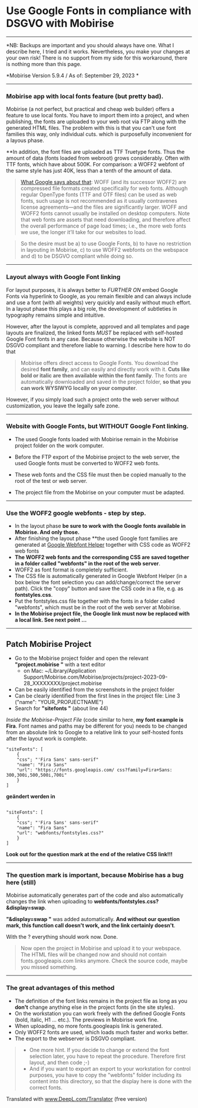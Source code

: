 # Use Google Fonts in compliance with DSGVO with Mobirise
********************************************************

*NB: Backups are important and you should always have one. What I describe here, I tried and it works. Nevertheless, you make your changes at your own risk! There is no support from my side for this workaround, there is nothing more than this page.

*Mobirise Version 5.9.4 / As of: September 29, 2023 *

****************************************************
### Mobirise app with local fonts feature (but pretty bad).

Mobirise (a not perfect, but practical and cheap web builder) offers a feature to use local fonts. You have to import them into a project, and when publishing, the fonts are uploaded to your web root via FTP along with the generated HTML files. The problem with this is that you can't use font families this way, only individual cuts. which is purposefully inconvenient for a layous phase.

**In addition, the font files are uploaded as TTF Truetype fonts. Thus the amount of data (fonts loaded from webroot) grows considerably. Often with TTF fonts, which have about 500K. For comparison: a WOFF2 webfont of the same style has just 40K, less than a tenth of the amount of data.

> [What Google says about that](https://fonts.google.com/knowledge/glossary/web_font): WOFF (and its successor WOFF2) are compressed file formats created specifically for web fonts. Although regular OpenType fonts (TTF and OTF files) can be used as web fonts, such usage is not recommended as it usually contravenes license agreements—and the files are significantly larger. WOFF and WOFF2 fonts cannot usually be installed on desktop computers. Note that web fonts are assets that need downloading, and therefore affect the overall performance of page load times; i.e., the more web fonts we use, the longer it’ll take for our websites to load.

> So the desire must be a) to use Google Fonts, b) to have no restriction in layouting in Mobirise, c) to use WOFF2 webfonts on the webspace and d) to be DSGVO compliant while doing so. 

****************************************************
### Layout always with Google Font linking

For layout purposes, it is always better to *FURTHER ON* embed Google Fonts via hyperlink to Google, as you remain flexible and can always include and use a font (with all weights) very quickly and easily without much effort.
In a layout phase this plays a big role, the development of subtleties in typography remains simple and intuitive.

However, after the layout is complete, approved and all templates and page layouts are finalized, the linked fonts *MUST* be replaced with self-hosted Google Font fonts in any case. Because otherwise the website is NOT DSGVO compliant and therefore liable to warning. I describe here how to do that

> Mobirise offers direct access to Google Fonts. You download the desired **font family**, and can easily and directly work with it. **Cuts like bold or italic are then available within the font family**. The fonts are automatically downloaded and saved in the project folder, **so that you can work WYSIWYG locally on your computer**. 

However, if you simply load such a project onto the web server without customization, you leave the legally safe zone.

****************************************************
### Website with Google Fonts, but WITHOUT Google Font linking.

- The used Google fonts loaded with Mobirise remain in the Mobirise project folder on the work computer.

- Before the FTP export of the Mobirise project to the web server, the used Google fonts must be converted to WOFF2 web fonts.

- These web fonts and the CSS file must then be copied manually to the root of the test or web server.

- The project file from the Mobirise on your computer must be adapted.

****************************************************
### Use the WOFF2 google webfonts - step by step.

- In the layout phase **be sure to work with the Google fonts available in Mobirise. And only those.**
- After finishing the layout phase **the used Google font families are generated at [Google Webfont Helper](https://gwfh.mranftl.com/fonts) together with CSS code as WOFF2 web fonts
- **The WOFF2 web fonts and the corresponding CSS are saved together in a folder called "webfonts" in the root of the web server**.
- WOFF2 as font format is completely sufficient.
- The CSS file is automatically generated in Google Webfont Helper (in a box below the font selection you can add/change/correct the server path). Click the "copy" button and save the CSS code in a file, e.g. as **fontstyles.css**.
- Put the fontstyles.css file together with the fonts in a folder called "webfonts", which must be in the root of the web server at Mobirise.
- **In the Mobirise project file, the Google link must now be replaced with a local link. See next point ...**

****************************************************
## Patch Mobirise Project

- Go to the Mobirise project folder and open the relevant **"project.mobirise "** with a text editor
	- on Mac: ~/Library/Application Support/Mobirise.com/Mobirise/projects/project-2023-09-28_XXXXXXXX/project.mobirise
- Can be easily identified from the screenshots in the project folder
- Can be clearly identified from the first lines in the project file: Line 3 ("name": "YOUR_PROPJECTNAME")
- Search for **"sitefonts "** (about line 44)

*Inside the Mobirise-Project File* (code similar to here, **my font example is Fira**. Font names and paths may be different for you) needs to be changed from an absolute link to Google to a relative link to your self-hosted fonts after the layout work is complete.

```
"siteFonts": [
	{
	"css"; "'Fira Sans' sans-serif"
	"name": "Fira Sans"
	"url": "https://fonts.googleapis.com/ css?family=Fira+Sans: 300,300i,500,500i,700i"
	}
]
```
**geändert werden in**
```

"siteFonts": [
	{
	"css"; "'Fira Sans' sans-serif"
	"name": "Fira Sans"
	"url": "webfonts/fontstyles.css?"
	}
]
```
**Look out for the question mark at the end of the relative CSS link!!!**

****************************************************
### The question mark is important, because Mobirise has a bug here (still)

Mobirise automatically generates part of the code and also automatically changes the link when uploading to **webfonts/fontstyles.css?&display=swap**.

**"&display=swap "** was added automatically. **And without our question mark, this function call doesn't work, and the link certainly doesn't**.

With the ? everything should work now. Done.

> Now open the project in Mobirise and upload it to your webspace. The HTML files will be changed now and should not contain fonts.googleapis.com links anymore. Check the source code, maybe you missed something.

****************************************************
### The great advantages of this method

- The definition of the font links remains in the project file as long as you **don't** change anything else in the project fonts (in the site styles).
- On the workstation you can work freely with the defined Google Fonts (bold, italic, H1 ... etc.). The previews in Mobirise work fine.
- When uploading, no more fonts.googleapis link is generated.
- Only WOFF2 fonts are used, which loads much faster and works better.
- The export to the webserver is DSGVO compliant.

> - One more hint. If you decide to change or extend the font selection later, you have to repeat the procedure. Therefore first layout, and then code ;-)
 > - And if you want to export an export to your workstation for control purposes, you have to copy the "webfonts" folder including its content into this directory, so that the display here is done with the correct fonts.

Translated with www.DeepL.com/Translator (free version)
